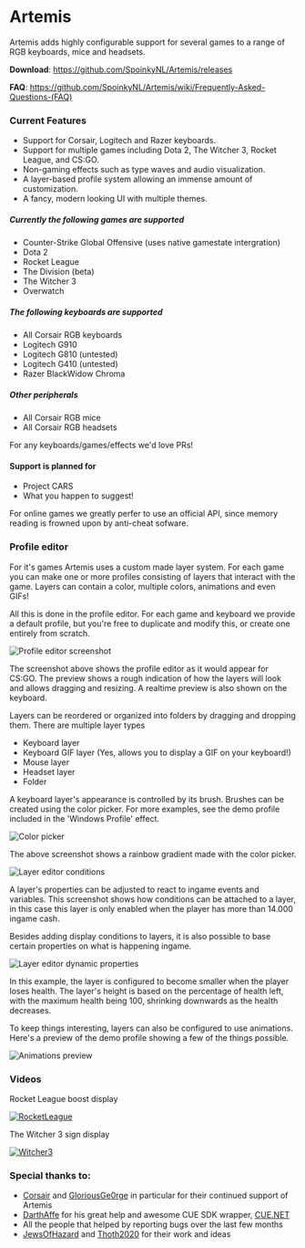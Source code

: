 # Artemis
Artemis adds highly configurable support for several games to a range of RGB keyboards, mice and headsets.

**Download**: https://github.com/SpoinkyNL/Artemis/releases

**FAQ**: https://github.com/SpoinkyNL/Artemis/wiki/Frequently-Asked-Questions-(FAQ)

### Current Features
 - Support for Corsair, Logitech and Razer keyboards.
 - Support for multiple games including Dota 2, The Witcher 3, Rocket League, and CS:GO.
 - Non-gaming effects such as type waves and audio visualization.
 - A layer-based profile system allowing an immense amount of customization.
 - A fancy, modern looking UI with multiple themes.


##### Currently the following games are supported
 - Counter-Strike Global Offensive (uses native gamestate intergration)
 - Dota 2
 - Rocket League
 - The Division (beta)
 - The Witcher 3
 - Overwatch

##### The following keyboards are supported
 - All Corsair RGB keyboards
 - Logitech G910
 - Logitech G810 (untested)
 - Logitech G410 (untested)
 - Razer BlackWidow Chroma

##### Other peripherals
 - All Corsair RGB mice
 - All Corsair RGB headsets

For any keyboards/games/effects we'd love PRs!

#### Support is planned for
 - Project CARS
 - What you happen to suggest!
 
For online games we greatly perfer to use an official API, since memory reading is frowned upon by anti-cheat sofware.

### Profile editor
For it's games Artemis uses a custom made layer system. For each game you can make one or more profiles consisting of layers that interact with the game. Layers can contain a color, multiple colors, animations and even GIFs!

All this is done in the profile editor. For each game and keyboard we provide a default profile, but you're free to duplicate and modify this, or create one entirely from scratch.

![Profile editor screenshot](http://i.imgur.com/tzc9bpO.png)

The screenshot above shows the profile editor as it would appear for CS:GO. The preview shows a rough indication of how the layers will look and allows dragging and resizing. A realtime preview is also shown on the keyboard.

Layers can be reordered or organized into folders by dragging and dropping them. 
There are multiple layer types

 - Keyboard layer
 - Keyboard GIF layer (Yes, allows you to display a GIF on your keyboard!)
 - Mouse layer
 - Headset layer
 - Folder

A keyboard layer's appearance is controlled by its brush. Brushes can be created using the color picker. For more examples, see the demo profile included in the 'Windows Profile' effect.

![Color picker](http://i.imgur.com/sC6Zua6.png)

The above screenshot shows a rainbow gradient made with the color picker.

![Layer editor conditions](http://i.imgur.com/y7a1GMr.png)

A layer's properties can be adjusted to react to ingame events and variables. This screenshot shows how conditions can be attached to a layer, in this case this layer is only enabled when the player has more than 14.000 ingame cash.

Besides adding display conditions to layers, it is also possible to base certain properties on what is happening ingame. 

![Layer editor dynamic properties](http://i.imgur.com/sJ5Gz0k.png)

In this example, the layer is configured to become smaller when the player loses health. The layer's height is based on the percentage of health left, with the maximum health being 100, shrinking downwards as the health decreases.

To keep things interesting, layers can also be configured to use animations. Here's a preview of the demo profile showing a few of the things possible.

![Animations preview](https://thumbs.gfycat.com/UnlinedAlertBoilweevil-size_restricted.gif)

### Videos
Rocket League boost display

[![RocketLeague](http://img.youtube.com/vi/L8rqFGaPeTg/0.jpg)](https://www.youtube.com/watch?v=L8rqFGaPeTg "Rocket League")


The Witcher 3 sign display

[![Witcher3](http://img.youtube.com/vi/H03D_y2cFYs/0.jpg)](https://www.youtube.com/watch?v=H03D_y2cFYs "The Witcher 3")


### Special thanks to:
 - [Corsair](http://corsair.com) and [GloriousGe0rge](https://twitter.com/GloriousGe0rge) in particular for their continued support of Artemis
 - [DarthAffe](https://github.com/DarthAffe) for his great help and awesome CUE SDK wrapper, [CUE.NET](https://github.com/DarthAffe/CUE.NET)
 - All the people that helped by reporting bugs over the last few months
 - [JewsOfHazard](https://github.com/JewsOfHazard) and [Thoth2020](https://github.com/Thoth2020) for their work and ideas
